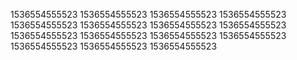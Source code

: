 1536554555523
1536554555523
1536554555523
1536554555523
1536554555523
1536554555523
1536554555523
1536554555523
1536554555523
1536554555523
1536554555523
1536554555523
1536554555523
1536554555523
1536554555523